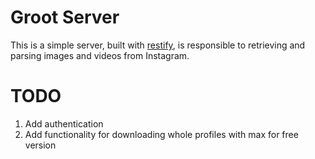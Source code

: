 # Groot Server

This is a simple server, built with [restify](http://restify.com), is responsible to retrieving and parsing images and videos from Instagram.


# TODO

1. Add authentication
2. Add functionality for downloading whole profiles with max for free version

